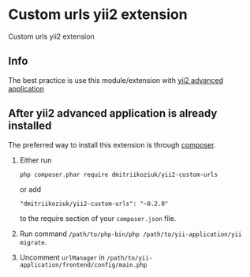 Custom urls yii2 extension
========================
Custom urls yii2 extension

## Info

The best practice is use this module/extension with [yii2 advanced application](https://github.com/yiisoft/yii2-app-advanced/blob/master/docs/guide/start-installation.md)

## After yii2 advanced application is already installed

The preferred way to install this extension is through [composer](http://getcomposer.org/download/).

1. Either run

    ```
    php composer.phar require dmitriikoziuk/yii2-custom-urls
    ```
    
    or add
    
    ```
    "dmitriikoziuk/yii2-custom-urls": "~0.2.0"
    ```
    
    to the require section of your `composer.json` file.

2. Run command `/path/to/php-bin/php /path/to/yii-application/yii migrate`.

3. Uncomment `urlManager` in `/path/to/yii-application/frontend/config/main.php`
